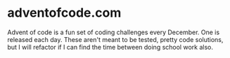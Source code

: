 # adventofcode.com

Advent of code is a fun set of coding challenges every December. One is released each day. These aren't meant to be tested, pretty code solutions, but I will refactor if I can find the time between doing school work also.
